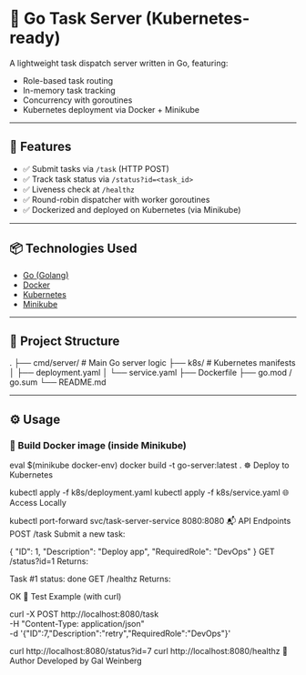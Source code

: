 # 🧠 Go Task Server (Kubernetes-ready)

A lightweight task dispatch server written in Go, featuring:
- Role-based task routing
- In-memory task tracking
- Concurrency with goroutines
- Kubernetes deployment via Docker + Minikube

---

## 🚀 Features

- ✅ Submit tasks via `/task` (HTTP POST)
- ✅ Track task status via `/status?id=<task_id>`
- ✅ Liveness check at `/healthz`
- ✅ Round-robin dispatcher with worker goroutines
- ✅ Dockerized and deployed on Kubernetes (via Minikube)

---

## 📦 Technologies Used

- [Go (Golang)](https://golang.org/)
- [Docker](https://www.docker.com/)
- [Kubernetes](https://kubernetes.io/)
- [Minikube](https://minikube.sigs.k8s.io/docs/)

---

## 📁 Project Structure

.
├── cmd/server/ # Main Go server logic
├── k8s/ # Kubernetes manifests
│ ├── deployment.yaml
│ └── service.yaml
├── Dockerfile
├── go.mod / go.sum
└── README.md



---

## ⚙️ Usage

### 🐳 Build Docker image (inside Minikube)
eval $(minikube docker-env)
docker build -t go-server:latest .
☸️ Deploy to Kubernetes

kubectl apply -f k8s/deployment.yaml
kubectl apply -f k8s/service.yaml
🌐 Access Locally

kubectl port-forward svc/task-server-service 8080:8080
📬 API Endpoints
POST /task
Submit a new task:

{
  "ID": 1,
  "Description": "Deploy app",
  "RequiredRole": "DevOps"
}
GET /status?id=1
Returns:


Task #1 status: done
GET /healthz
Returns:


OK
🧪 Test Example (with curl)

curl -X POST http://localhost:8080/task \
  -H "Content-Type: application/json" \
  -d '{"ID":7,"Description":"retry","RequiredRole":"DevOps"}'

curl http://localhost:8080/status?id=7
curl http://localhost:8080/healthz
📌 Author
Developed by Gal Weinberg
